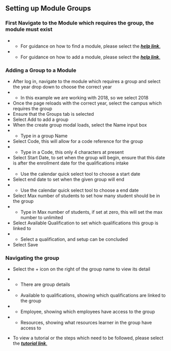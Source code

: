 ## **Setting up Module Groups**

### **First Navigate to the Module which requires the group, the module must exist**
- - For guidance on how to find a module, please select the [**_help link_**.](http://help.studentmanager.co.za/en/latest/Modules/findingmodules/)

- - For guidance on how to add a module, please select the [**_help link_**.](http://help.studentmanager.co.za/en/latest/Modules/addamodule/)


### **Adding a Group to a Module**
- After log in, navigate to the module which requires a group and select the year drop down to choose the correct year
- - In this example we are working with 2018, so we select 2018
- Once the page reloads with the correct year, select the campus which requires the group
- Ensure that the Groups tab is selected
- Select Add to add a group
- When the create group modal loads, select the Name input box
- - Type in a group Name
- Select Code, this will allow for a code reference for the group
- - Type in a Code, this only 4 characters at present
- Select Start Date, to set when the group will begin, ensure that this date is after the enrollment date for the qualifications intake
- - Use the calendar quick select tool to choose a start date
- Select end date to set when the given group will end
- - Use the calendar quick select tool to choose a end date
- Select Max number of students to set how many student should be in the group
- - Type in Max number of students, if set at zero, this will set the max number to unlimited
- Select Available Qualification to set which qualifications this group is linked to
- - Select a qualification, and setup can be concluded
- Select Save

### **Navigating the group**
- Select the + icon on the right of the group name to view its detail
- - There are group details
- - Available to qualifications, showing which qualifications are linked to the group
- - Employee, showing which employees have access to the group
- - Resources, showing what resources learner in the group have access to

- To view a tutorial or the steps which need to be followed, please select the [**_tutorial link_**.](https://www.iorad.com/player/117330/Adding-A-Group-to-A-Module)





